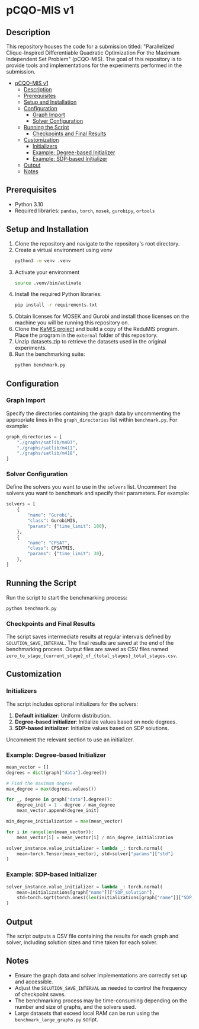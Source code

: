 # pCQO-MIS v1 #

## Description ##
This repository houses the code for a submission titled: "Parallelized Clique-Inspired Differentiable Quadratic Optimization For the Maximum Independent Set Problem" (pCQO-MIS). The goal of this repository is to provide tools and implementations for the experiments performed in the submission.

- [pCQO-MIS v1](#pcqo-mis-v1)
  - [Description](#description)
  - [Prerequisites](#prerequisites)
  - [Setup and Installation](#setup-and-installation)
  - [Configuration](#configuration)
    - [Graph Import](#graph-import)
    - [Solver Configuration](#solver-configuration)
  - [Running the Script](#running-the-script)
    - [Checkpoints and Final Results](#checkpoints-and-final-results)
  - [Customization](#customization)
    - [Initializers](#initializers)
    - [Example: Degree-based Initializer](#example-degree-based-initializer)
    - [Example: SDP-based Initializer](#example-sdp-based-initializer)
  - [Output](#output)
  - [Notes](#notes)


## Prerequisites

- Python 3.10
- Required libraries: `pandas`, `torch`, `mosek`, `gurobipy`, `ortools`

## Setup and Installation

1. Clone the repository and navigate to the repository's root directory.
2. Create a virtual environment using venv
   ```bash
   python3 -m venv .venv
   ```
3. Activate your environment
   ```bash
   source .venv/bin/activate
   ```
4. Install the required Python libraries:
   ```bash
   pip install -r requirements.txt
   ```
5. Obtain licenses for MOSEK and Gurobi and install those licenses on the machine you will be running this repository on.
6. Clone the [KaMIS project](https://github.com/KarlsruheMIS/KaMIS) and build a copy of the ReduMIS program. Place the program in the `external` folder of this repository.
7. Unzip datasets.zip to retrieve the datasets used in the original experiments.
8. Run the benchmarking suite:
   ```bash
   python benchmark.py
   ```


## Configuration

### Graph Import

Specify the directories containing the graph data by uncommenting the appropriate lines in the `graph_directories` list within `benchmark.py`. For example:

```python
graph_directories = [
    "./graphs/satlib/m403",
    "./graphs/satlib/m411",
    "./graphs/satlib/m418",
]
```

### Solver Configuration

Define the solvers you want to use in the `solvers` list. Uncomment the solvers you want to benchmark and specify their parameters. For example:

```python
solvers = [
    {
        "name": "Gurobi",
        "class": GurobiMIS,
        "params": {"time_limit": 100},
    },
    {
        "name": "CPSAT",
        "class": CPSATMIS,
        "params": {"time_limit": 30},
    },
]
```

## Running the Script

Run the script to start the benchmarking process:

```bash
python benchmark.py
```

### Checkpoints and Final Results

The script saves intermediate results at regular intervals defined by `SOLUTION_SAVE_INTERVAL`. The final results are saved at the end of the benchmarking process. Output files are saved as CSV files named `zero_to_stage_{current_stage}_of_{total_stages}_total_stages.csv`.

## Customization

### Initializers

The script includes optional initializers for the solvers:

1. **Default initializer**: Uniform distribution.
2. **Degree-based initializer**: Initialize values based on node degrees.
3. **SDP-based initializer**: Initialize values based on SDP solutions.

Uncomment the relevant section to use an initializer.

### Example: Degree-based Initializer

```python
mean_vector = []
degrees = dict(graph["data"].degree())

# Find the maximum degree
max_degree = max(degrees.values())

for _, degree in graph["data"].degree():
    degree_init = 1 - degree / max_degree
    mean_vector.append(degree_init)

min_degree_initialization = max(mean_vector)

for i in range(len(mean_vector)):
    mean_vector[i] = mean_vector[i] / min_degree_initialization

solver_instance.value_initializer = lambda _: torch.normal(
    mean=torch.Tensor(mean_vector), std=solver["params"]["std"]
)
```

### Example: SDP-based Initializer

```python
solver_instance.value_initializer = lambda _: torch.normal(
    mean=initializations[graph["name"]]["SDP_solution"],
    std=torch.sqrt(torch.ones((len(initializations[graph["name"]]["SDP_solution"])))) * solver["params"]["std"]
)
```

## Output

The script outputs a CSV file containing the results for each graph and solver, including solution sizes and time taken for each solver.

## Notes

- Ensure the graph data and solver implementations are correctly set up and accessible.
- Adjust the `SOLUTION_SAVE_INTERVAL` as needed to control the frequency of checkpoint saves.
- The benchmarking process may be time-consuming depending on the number and size of graphs, and the solvers used.
- Large datasets that exceed local RAM can be run using the ```benchmark_large_graphs.py``` script.